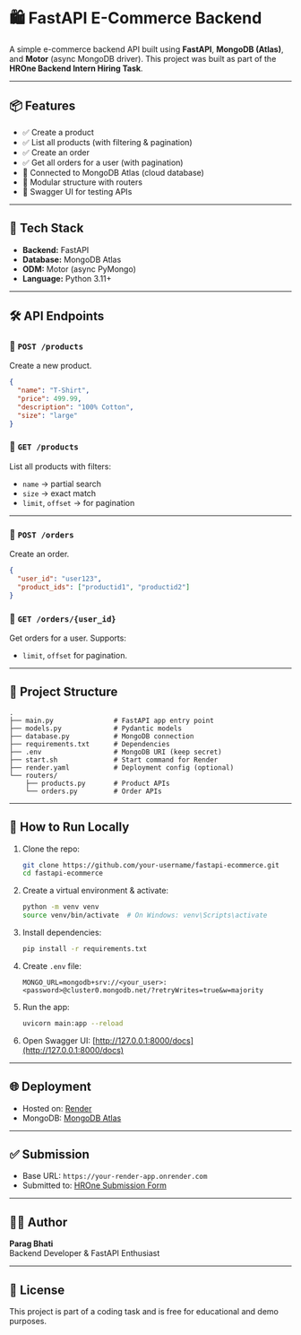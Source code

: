 
# 🛍️ FastAPI E-Commerce Backend

A simple e-commerce backend API built using **FastAPI**, **MongoDB (Atlas)**, and **Motor** (async MongoDB driver). This project was built as part of the **HROne Backend Intern Hiring Task**.

---

## 📦 Features

- ✅ Create a product
- ✅ List all products (with filtering & pagination)
- ✅ Create an order
- ✅ Get all orders for a user (with pagination)
- 🔗 Connected to MongoDB Atlas (cloud database)
- 🧩 Modular structure with routers
- 📄 Swagger UI for testing APIs

---

## 🚀 Tech Stack

- **Backend:** FastAPI
- **Database:** MongoDB Atlas
- **ODM:** Motor (async PyMongo)
- **Language:** Python 3.11+

---

## 🛠️ API Endpoints

### 📌 `POST /products`
Create a new product.
```json
{
  "name": "T-Shirt",
  "price": 499.99,
  "description": "100% Cotton",
  "size": "large"
}
```

### 📌 `GET /products`
List all products with filters:
- `name` → partial search
- `size` → exact match
- `limit`, `offset` → for pagination

---

### 📌 `POST /orders`
Create an order.
```json
{
  "user_id": "user123",
  "product_ids": ["productid1", "productid2"]
}
```

### 📌 `GET /orders/{user_id}`
Get orders for a user. Supports:
- `limit`, `offset` for pagination.

---

## 📁 Project Structure

```
.
├── main.py               # FastAPI app entry point
├── models.py             # Pydantic models
├── database.py           # MongoDB connection
├── requirements.txt      # Dependencies
├── .env                  # MongoDB URI (keep secret)
├── start.sh              # Start command for Render
├── render.yaml           # Deployment config (optional)
└── routers/
    ├── products.py       # Product APIs
    └── orders.py         # Order APIs
```

---

## 🧪 How to Run Locally

1. Clone the repo:
   ```bash
   git clone https://github.com/your-username/fastapi-ecommerce.git
   cd fastapi-ecommerce
   ```

2. Create a virtual environment & activate:
   ```bash
   python -m venv venv
   source venv/bin/activate  # On Windows: venv\Scripts\activate
   ```

3. Install dependencies:
   ```bash
   pip install -r requirements.txt
   ```

4. Create `.env` file:
   ```
   MONGO_URL=mongodb+srv://<your_user>:<password>@cluster0.mongodb.net/?retryWrites=true&w=majority
   ```

5. Run the app:
   ```bash
   uvicorn main:app --reload
   ```

6. Open Swagger UI:
   [http://127.0.0.1:8000/docs](http://127.0.0.1:8000/docs)

---

## 🌐 Deployment

- Hosted on: [Render](https://render.com)
- MongoDB: [MongoDB Atlas](https://cloud.mongodb.com)

---

## ✅ Submission

- Base URL: `https://your-render-app.onrender.com`
- Submitted to: [HROne Submission Form](https://forms.office.com/r/UKcJhfZV15)

---

## 🧑‍💻 Author

**Parag Bhati**  
Backend Developer & FastAPI Enthusiast

---

## 📄 License

This project is part of a coding task and is free for educational and demo purposes.
